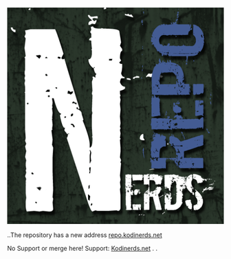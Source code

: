 ![alt text][logo]

[logo]: repository.kodinerds/icon.png

..The repository has a new address [repo.kodinerds.net](https://repo.kodinerds.net)

No Support or merge here!
Support: [Kodinerds.net](http://kodinerds.net)
.
.
